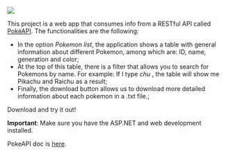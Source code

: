 ![](https://cdn130.picsart.com/297580509148201.gif?to=min&r=640) 
 
This project is a web app that consumes info from a RESTful API called  [PokéAPI](https://pokeapi.co/). The functionalities are the following:

- In the option *Pokemon list*, the application shows a table with general information about different Pokemon, among which are: ID, name, generation and color;
- At the top of this table, there is a filter that allows you to search for Pokemons by name. For example: If I type *chu* , the table will show me Pikachu and Raichu as a result;
- Finally, the download button allows us to download more detailed information about each pokemon in a .txt file.;

Download and try it out! 

**Important**: Make sure you have the ASP.NET and web development installed.

PokeAPI doc is [here](https://pokeapi.co/docs/v2).
